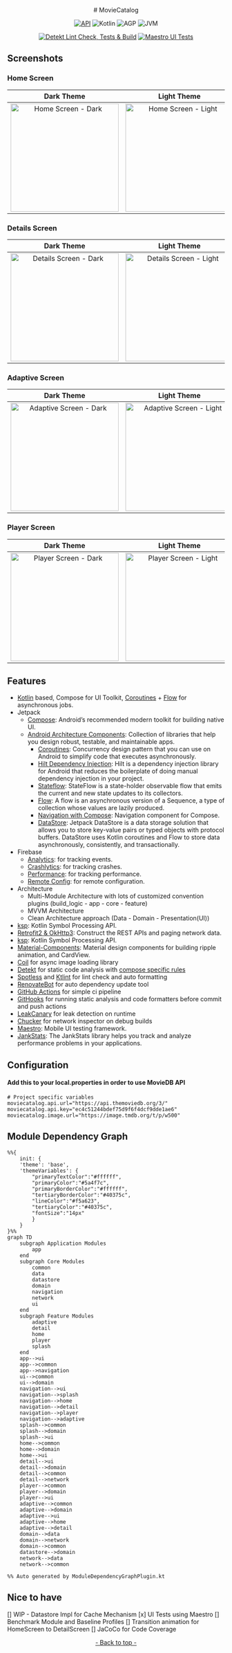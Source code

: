 <a name="readme-top"></a>

<div align="center">
# MovieCatalog
</div>

<p align="center">
  <a href="https://android-arsenal.com/api?level=24" target="_blank"><img alt="API" src="https://img.shields.io/badge/API-24%2B-orange.svg?style=flat"/></a>
  <a><img alt="Kotlin" src="https://img.shields.io/badge/Kotlin-2.1.0-purple.svg?style=flat"/></a>
  <a><img alt="AGP" src="https://img.shields.io/badge/AGP-8.8.0-yellow.svg?style=flat"/></a>
  <a><img alt="JVM" src="https://img.shields.io/badge/JVM-17-blue.svg?style=flat"/></a>
</p>

<p align="center">
    <a href="https://github.com/enesky/MovieCatalog/blob/develop/.github/workflows/main.yml" target="_blank"><img alt="Detekt Lint Check, Tests & Build" src="https://github.com/enesky/MovieCatalog/actions/workflows/main.yml/badge.svg"/></a>
    <a href="https://maestro.mobile.dev/" target="_blank"><img alt="Maestro UI Tests" src="https://img.shields.io/badge/Maestro UI Tests-passing-light_green.svg"/></a>
</p>

## Screenshots

### Home Screen
|                                 Dark Theme                                  |                                  Light Theme                                  |
|:---------------------------------------------------------------------------:|:-----------------------------------------------------------------------------:|
| <img width="250" src="docs/home-screen-dark.webp" alt="Home Screen - Dark"> | <img width="250" src="docs/home-screen-light.webp" alt="Home Screen - Light"> |

### Details Screen
|                                    Dark Theme                                     |                                     Light Theme                                     |
|:---------------------------------------------------------------------------------:|:-----------------------------------------------------------------------------------:|
| <img width="250" src="docs/details-screen-dark.webp" alt="Details Screen - Dark"> | <img width="250" src="docs/details-screen-light.webp" alt="Details Screen - Light"> |

### Adaptive Screen
|                                     Dark Theme                                      |                                      Light Theme                                      |
|:-----------------------------------------------------------------------------------:|:-------------------------------------------------------------------------------------:|
| <img width="250" src="docs/adaptive-screen-dark.webp" alt="Adaptive Screen - Dark"> | <img width="250" src="docs/adaptive-screen-light.webp" alt="Adaptive Screen - Light"> |

### Player Screen
|                                   Dark Theme                                    |                                    Light Theme                                    |                                         Landscape                                         |
|:-------------------------------------------------------------------------------:|:---------------------------------------------------------------------------------:|:-----------------------------------------------------------------------------------------:|
| <img width="250" src="docs/player-screen-dark.webp" alt="Player Screen - Dark"> | <img width="250" src="docs/player-screen-light.webp" alt="Player Screen - Light"> | <img width="250" src="docs/player-screen-landscape.webp" alt="Player Screen - Landscape"> |

## Features

- <a href="https://kotlinlang.org/" target="_blank">Kotlin</a> based, Compose for UI Toolkit, <a href="https://github.com/Kotlin/kotlinx.coroutines" target="_blank">Coroutines</a> + <a href="https://kotlin.github.io/kotlinx.coroutines/kotlinx-coroutines-core/kotlinx.coroutines.flow/" target="_blank">Flow</a> for asynchronous jobs.
- Jetpack
    - <a href="https://developer.android.com/jetpack/compose" target="_blank">Compose</a>: Android’s recommended modern toolkit for building native UI.
    - <a href="https://developer.android.com/topic/libraries/architecture" target="_blank">Android Architecture Components</a>: Collection of libraries that help you design robust, testable, and maintainable apps.
        - <a href="https://developer.android.com/kotlin/coroutines" target="_blank">Coroutines</a>: Concurrency design pattern that you can use on Android to simplify code that executes asynchronously.
        - <a href="https://developer.android.com/jetpack/androidx/releases/hilt" target="_blank">Hilt Dependency Injection</a>: Hilt is a dependency injection library for Android that reduces the boilerplate of doing manual dependency injection in your project.
        - <a href="https://developer.android.com/kotlin/flow/stateflow-and-sharedflow" target="_blank">Stateflow</a>: StateFlow is a state-holder observable flow that emits the current and new state updates to its collectors.
        - <a href="https://kotlinlang.org/docs/reference/coroutines/flow.html" target="_blank">Flow</a>: A flow is an asynchronous version of a Sequence, a type of collection whose values are lazily produced.
        - <a href="https://developer.android.com/jetpack/compose/navigation" target="_blank">Navigation with Compose</a>: Navigation component for Compose.
        - <a href="https://developer.android.com/topic/libraries/architecture/datastore" target="_blank">DataStore</a>: Jetpack DataStore is a data storage solution that allows you to store key-value pairs or typed objects with protocol buffers. DataStore uses Kotlin coroutines and Flow to store data asynchronously, consistently, and transactionally.
- Firebase
  - <a href="https://firebase.google.com/products/analytics" target="_blank">Analytics</a>: for tracking events.
  - <a href="https://firebase.google.com/products/crashlytics" target="_blank">Crashlytics</a>: for tracking crashes.
  - <a href="https://firebase.google.com/products/performance" target="_blank">Performance</a>: for tracking performance.
  - <a href="https://firebase.google.com/products/remote-config" target="_blank">Remote Config</a>: for remote configuration.
- Architecture
  - Multi-Module Architecture with lots of customized convention plugins (build_logic - app - core - feature)
  - MVVM Architecture
  - Clean Architecture approach (Data - Domain - Presentation(UI))
- <a href="https://github.com/google/ksp" target="_blank">ksp</a>: Kotlin Symbol Processing API.
- <a href="https://github.com/square/retrofit" target="_blank">Retrofit2 & OkHttp3</a>: Construct the REST APIs and paging network data.
- <a href="https://github.com/google/ksp" target="_blank">ksp</a>: Kotlin Symbol Processing API.
- <a href="https://github.com/material-components/material-components-android" target="_blank">Material-Components</a>: Material design components for building ripple animation, and CardView.
- <a href="https://github.com/coil-kt/coil" target="_blank">Coil</a> for async image loading library
- <a href="https://github.com/detekt/detekt" target="_blank">Detekt</a> for static code analysis with <a href="https://github.com/mrmans0n/compose-rules/tree/main" target="_blank">compose specific rules</a>
- <a href="https://github.com/diffplug/spotless" target="_blank">Spotless</a> and <a href="https://github.com/pinterest/ktlint" target="_blank">Ktlint</a> for lint check and auto formatting
- <a href="https://github.com/renovatebot/renovate" target="_blank">RenovateBot</a> for auto dependency update tool
- <a href="https://github.com/enesky/Doodle/actions" target="_blank">GitHub Actions</a> for simple ci pipeline
- <a href="https://github.com/enesky/Doodle/tree/main/tools/git-hooks" target="_blank">GitHooks</a> for running static analysis and code formatters before commit and push actions
- <a href="https://github.com/square/leakcanary" target="_blank">LeakCanary</a> for leak detection on runtime
- <a href="https://github.com/ChuckerTeam/chucker" target="_blank">Chucker</a> for network inspector on debug builds
- <a href="https://maestro.mobile.dev/" target="_blank">Maestro</a>: Mobile UI testing framework.
- <a href="https://developer.android.com/topic/performance/jankstats" target="_blank">JankStats</a>: The JankStats library helps you track and analyze performance problems in your applications.

## Configuration
#### Add this to your local.properties in order to use MovieDB API
```properties
# Project specific variables
moviecatalog.api.url="https://api.themoviedb.org/3/"
moviecatalog.api.key="ec4c51244bdef75d9f6f4dcf9dde1ae6"
moviecatalog.image.url="https://image.tmdb.org/t/p/w500"
```

## Module Dependency Graph

```mermaid
%%{
    init: {
    'theme': 'base',
    'themeVariables': {
        "primaryTextColor":"#ffffff",
        "primaryColor":"#5a4f7c",
        "primaryBorderColor":"#ffffff",
        "tertiaryBorderColor":"#40375c",
        "lineColor":"#f5a623",
        "tertiaryColor":"#40375c",
        "fontSize":"14px"
        }
    }
}%%
graph TD
    subgraph Application Modules
        app
    end
    subgraph Core Modules
        common
        data
        datastore
        domain
        navigation
        network
        ui
    end
    subgraph Feature Modules
        adaptive
        detail
        home
        player
        splash
    end
    app-->ui
    app-->common
    app-->navigation
    ui-->common
    ui-->domain
    navigation-->ui
    navigation-->splash
    navigation-->home
    navigation-->detail
    navigation-->player
    navigation-->adaptive
    splash-->common
    splash-->domain
    splash-->ui
    home-->common
    home-->domain
    home-->ui
    detail-->ui
    detail-->domain
    detail-->common
    detail-->network
    player-->common
    player-->domain
    player-->ui
    adaptive-->common
    adaptive-->domain
    adaptive-->ui
    adaptive-->home
    adaptive-->detail
    domain-->data
    domain-->network
    domain-->common
    datastore-->domain
    network-->data
    network-->common

%% Auto generated by ModuleDependencyGraphPlugin.kt

```

## Nice to have
[] WIP - Datastore Impl for Cache Mechanism
[x] UI Tests using Maestro
[] Benchmark Module and Baseline Profiles
[] Transition animation for HomeScreen to DetailScreen
[] JaCoCo for Code Coverage

<p align="center"><a href="#readme-top"> - Back to top - </a></p>
